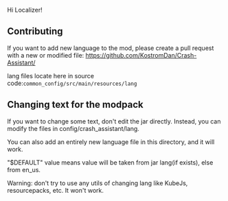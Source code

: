 Hi Localizer!

## Contributing

If you want to add new language to the mod, please create a pull request with a new or modified file:
https://github.com/KostromDan/Crash-Assistant/

lang files locate here in source code:`common_config/src/main/resources/lang`

## Changing text for the modpack

If you want to change some text, don't edit the jar directly. Instead, you can modify the files in config/crash_assistant/lang.

You can also add an entirely new language file in this directory, and it will work.

"$DEFAULT" value means value will be taken from jar lang(if exists), else from en_us.

Warning: don't try to use any utils of changing lang like KubeJs, resourcepacks, etc. It won't work.
